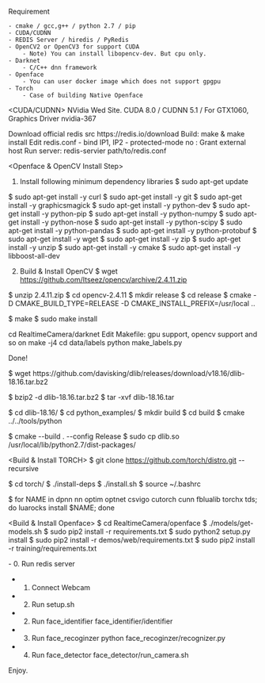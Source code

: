 Requirement

	- cmake / gcc,g++ / python 2.7 / pip
	- CUDA/CUDNN
	- REDIS Server / hiredis / PyRedis 
	- OpenCV2 or OpenCV3 for support CUDA
		- Note) You can install libopencv-dev. But cpu only.
	- Darknet
		- C/C++ dnn framework
	- Openface
		- You can user docker image which does not support gpgpu
	- Torch
		- Case of building Native Openface 

<CUDA/CUDNN>
NVidia Wed Site.
CUDA 8.0 / CUDNN 5.1 / For GTX1060, Graphics Driver nvidia-367

<REDIS Server>
Download official redis src
 https://redis.io/download
Build: make & make install
Edit redis.conf
	- bind IP1, IP2
	- protected-mode no : Grant external host
Run server: redis-servier path/to/redis.conf

<Openface & OpenCV Install Step>

1. Install following minimum dependency libraries
$ sudo apt-get update

$ sudo apt-get install -y curl
$ sudo apt-get install -y git
$ sudo apt-get install -y graphicsmagick
$ sudo apt-get install -y python-dev
$ sudo apt-get install -y python-pip
$ sudo apt-get install -y python-numpy
$ sudo apt-get install -y python-nose
$ sudo apt-get install -y python-scipy
$ sudo apt-get install -y python-pandas
$ sudo apt-get install -y python-protobuf
$ sudo apt-get install -y wget
$ sudo apt-get install -y zip
$ sudo apt-get install -y unzip
$ sudo apt-get install -y cmake
$ sudo apt-get install -y libboost-all-dev

2. Build & Install OpenCV
$ wget https://github.com/Itseez/opencv/archive/2.4.11.zip

$ unzip 2.4.11.zip
$ cd opencv-2.4.11
$ mkdir release
$ cd release
$ cmake -D CMAKE_BUILD_TYPE=RELEASE -D CMAKE_INSTALL_PREFIX=/usr/local ..

$ make
$ sudo make install

<Darknet Install>
cd RealtimeCamera/darknet
Edit Makefile: gpu support, opencv support and so on
make -j4
cd data/labels
python make_labels.py

Done!


<DLIB package for python>
$ wget https://github.com/davisking/dlib/releases/download/v18.16/dlib-18.16.tar.bz2

$ bzip2 -d dlib-18.16.tar.bz2
$ tar -xvf dlib-18.16.tar

$ cd dlib-18.16/
$ cd python_examples/
$ mkdir build
$ cd build
$ cmake ../../tools/python

$ cmake --build . --config Release
$ sudo cp dlib.so /usr/local/lib/python2.7/dist-packages/

<Build & Install TORCH>
$ git clone https://github.com/torch/distro.git --recursive


$ cd torch/
$ ./install-deps
$ ./install.sh
$ source ~/.bashrc


$ for NAME in dpnn nn optim optnet csvigo cutorch cunn fblualib torchx tds; do luarocks install $NAME; done

<Build & Install Openface>
$ cd RealtimeCamera/openface
$ ./models/get-models.sh
$ sudo pip2 install -r requirements.txt
$ sudo python2 setup.py install
$ sudo pip2 install -r demos/web/requirements.txt
$ sudo pip2 install -r training/requirements.txt

<Final>
 - 0. Run redis server

 - 1. Connect Webcam

 - 2. Run setup.sh

 - 2. Run face_identifier
 	face_identifier/identifier

 - 3. Run face_recoginzer
 	python face_recoginzer/recognizer.py
	 
 - 4. Run face_detector
	face_detector/run_camera.sh


Enjoy.

